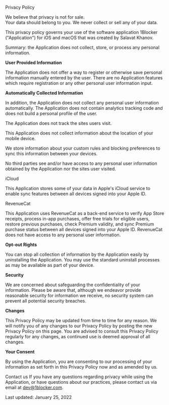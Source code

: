 Privacy Policy

We believe that privacy is not for sale.  
Your data should belong to you. We never collect or sell any of your data.

This privacy policy governs your use of the software application 1Blocker ("Application") for iOS and macOS that was created by Salavat Khanov.  
  
Summary: the Application does not collect, store, or process any personal information.  
  
**User Provided Information**  
  
The Application does not offer a way to register or otherwise save personal information manually entered by the user. There are no Application features which require registration or any other personal user information input.  
  
**Automatically Collected Information**  
  
In addition, the Application does not collect any personal user information automatically. The Application does not contain analytics tracking code and does not build a personal profile of the user.  
  
The Application does not track the sites users visit.  
  
This Application does not collect information about the location of your mobile device.  
  
We store information about your custom rules and blocking preferences to sync this information between your devices.  
  
No third parties see and/or have access to any personal user information obtained by the Application nor the sites user visited.  
  
iCloud  
  
This Application stores some of your data in Apple's iCloud service to enable sync features between all devices signed into your Apple ID.  
  
RevenueCat  
  
This Application uses RevenueCat as a back-end service to verify App Store receipts, process in-app purchases, offer free trials for eligible users, restore previous purchases, check Premium validity, and sync Premium purchase status between all devices signed into your Apple ID. RevenueCat does not have access to any personal user information.  
  
**Opt-out Rights**  
  
You can stop all collection of information by the Application easily by uninstalling the Application. You may use the standard uninstall processes as may be available as part of your device.  
  
**Security**  
  
We are concerned about safeguarding the confidentiality of your information. Please be aware that, although we endeavor provide reasonable security for information we receive, no security system can prevent all potential security breaches.  
  
**Changes**  
  
This Privacy Policy may be updated from time to time for any reason. We will notify you of any changes to our Privacy Policy by posting the new Privacy Policy on this page. You are advised to consult this Privacy Policy regularly for any changes, as continued use is deemed approval of all changes.  
  
**Your Consent**  
  
By using the Application, you are consenting to our processing of your information as set forth in this Privacy Policy now and as amended by us.  
  
Contact us If you have any questions regarding privacy while using the Application, or have questions about our practices, please contact us via email at dev@1blocker.com.  
  
Last updated: January 25, 2022